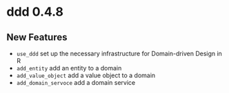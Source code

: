 # ddd 0.4.8

## New Features

-   `use_ddd` set up the necessary infrastructure for Domain-driven Design in R
-   `add_entity` add an entity to a domain
-   `add_value_object` add a value object to a domain
-   `add_domain_servoce` add a domain service
